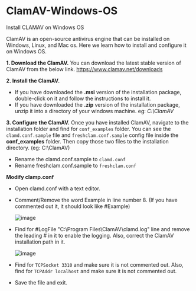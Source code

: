 # ClamAV-Windows-OS
Install CLAMAV on Windows OS

ClamAV is an open-source antivirus engine that can be installed on Windows, Linux, and Mac os. Here we learn how to install and configure it on Windows OS.

**1. Download the ClamAV.**
You can download the latest stable version of ClamAV from the below link. https://www.clamav.net/downloads

**2. Install the ClamAV.**
  - If you have downloaded the **.msi** version of the installation package, double-click on it and follow the instructions to install it.
  - If you have downloaded the **.zip** version of the installation package, unzip it into a directory of your windows machine. eg: *C:\ClamAV*

**3. Configure the ClamAV.**
Once you have installed ClamAV, navigate to the installation folder and find for `conf_examples` folder. You can see the `clamd.conf.sample` file and `freshclam.conf.sample` config file inside the __conf_examples__ folder. Then copy those two files to the installation directory. (eg: C:\ClamAV)
  - Rename the clamd.conf.sample to `clamd.conf`
  - Rename freshclam.conf.sample to `freshclam.conf`
    
  **Modify clamp.conf**

  - Open clamd.conf with a text editor.
  - Comment/Remove the word Example in line number 8. (If you have commented out it, it should look like #Example)

      ![image](https://github.com/user-attachments/assets/a7f8d139-971d-4b3d-92ce-47d7515a9d3a)
    
  - Find for #LogFile "C:\Program Files\ClamAV\clamd.log" line and remove the leading # in it to enable the logging. Also, correct the ClamAV installation path in it.

      ![image](https://github.com/user-attachments/assets/12c2d60f-aa65-4977-9f51-2367eed13715)
  - Find for `TCPSocket 3310` and make sure it is not commented out.
    Also, find for `TCPAddr localhost` and make sure it is not commented out.
  - Save the file and exit.






